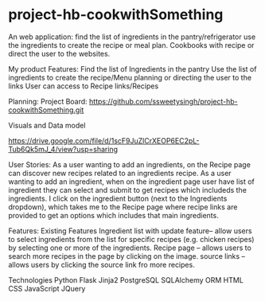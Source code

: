 # project-hb-cookwithSomething
An web application: find the list of ingredients in the pantry/refrigerator use the ingredients to create the recipe or meal plan.
Cookbooks with recipe or direct the user to the websites.

My product Features:
Find the list of Ingredients in the pantry
Use the list of ingredients to create the recipe/Menu planning or directing the user to the links
User can access to Recipe links/Recipes


Planning:
Project Board:
https://github.com/ssweetysingh/project-hb-cookwithSomething.git

Visuals and Data model

https://drive.google.com/file/d/1scF9JuZlCrXEOP6EC2pL-Tub6Qk5mJ_4/view?usp=sharing

User Stories:
As a user wanting to add an ingredients, on the Recipe page can discover new recipes related to an ingredients recipe.
As a user wanting to add an ingredient, when on the ingredient page user have list of ingredient they can select and submit to get recipes which includeds the ingredients. I click on the ingredient button (next to the Ingredients dropdown), which takes me to the Recipe page where recipe links are provided to get an options which includes that main ingredients.

Features:
Existing Features
Ingredient list with update feature– allow users to select ingredients from the list for specific recipes (e.g. chicken recipes) by selecting one or more of the ingredients.
Recipe page – allows users to search more recipes in the page by clicking on the image.
source links – allows users by clicking the source link fro more recipes.

Technologies
Python
Flask
Jinja2
PostgreSQL
SQLAlchemy ORM
HTML
CSS
JavaScript
JQuery







